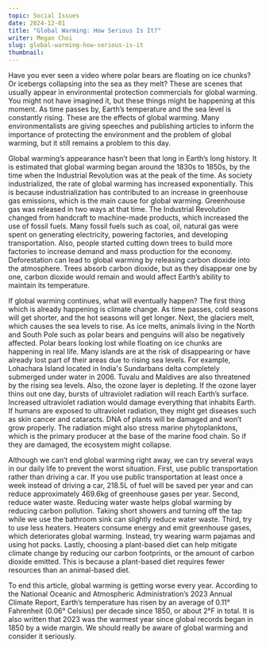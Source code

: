 ```yaml
---
topic: Social Issues
date: 2024-12-01
title: "Global Warming: How Serious Is It?"
writer: Megan Choi
slug: global-warming-how-serious-is-it
thumbnail: 
---
```

Have you ever seen a video where polar bears are floating on ice chunks? Or icebergs collapsing into the sea as they melt? These are scenes that usually appear in environmental protection commercials for global warming. You might not have imagined it, but these things might be happening at this moment. As time passes by, Earth’s temperature and the sea level is constantly rising. These are the effects of global warming. Many environmentalists are giving speeches and publishing articles to inform the importance of protecting the environment and the problem of global warming, but it still remains a problem to this day. 

Global warming’s appearance hasn’t been that long in Earth’s long history. It is estimated that global warming began around the 1830s to 1850s, by the time when the Industrial Revolution was at the peak of the time. As society industrialized, the rate of global warming has increased exponentially. This is because industrialization has contributed to an increase in greenhouse gas emissions, which is the main cause for global warming. Greenhouse gas was released in two ways at that time. The Industrial Revolution changed from handcraft to machine-made products, which increased the use of fossil fuels. Many fossil fuels such as coal, oil, natural gas were spent on generating electricity, powering factories, and developing transportation. Also, people started cutting down trees to build more factories to increase demand and mass production for the economy. Deforestation can lead to global warming by releasing carbon dioxide into the atmosphere. Trees absorb carbon dioxide, but as they disappear one by one, carbon dioxide would remain and would affect Earth’s ability to maintain its temperature. 
	
If global warming continues, what will eventually happen? The first thing which is already happening is climate change. As time passes, cold seasons will get shorter, and the hot seasons will get longer. Next, the glaciers melt, which causes the sea levels to rise. As ice melts, animals living in the North and South Pole such as polar bears and penguins will also be negatively affected. Polar bears looking lost while floating on ice chunks are happening in real life. Many islands are at the risk of disappearing or have already lost part of their areas due to rising sea levels. For example, Lohachara Island located in India's Sundarbans delta completely submerged under water in 2006. Tuvalu and Maldives are also threatened by the rising sea levels. Also, the ozone layer is depleting. If the ozone layer thins out one day, bursts of ultraviolet radiation will reach Earth’s surface. Increased ultraviolet radiation would damage everything that inhabits Earth. If humans are exposed to ultraviolet radiation, they might get diseases such as skin cancer and cataracts. DNA of plants will be damaged and won’t grow properly. The radiation might also stress marine phytoplanktons, which is the primary producer at the base of the marine food chain. So if they are damaged, the ecosystem might collapse. 

Although we can’t end global warming right away, we can try several ways in our daily life to prevent the worst situation. First, use public transportation rather than driving a car. If you use public transportation at least once a week instead of driving a car, 218.5L of fuel will be saved per year and can reduce approximately 469.6kg of greenhouse gases per year. Second, reduce water waste. Reducing water waste helps global warming by reducing carbon pollution. Taking short showers and turning off the tap while we use the bathroom sink can slightly reduce water waste. Third, try to use less heaters. Heaters consume energy and emit greenhouse gases, which deteriorates global warming. Instead, try wearing warm pajamas and using hot packs. Lastly, choosing a plant-based diet can help mitigate climate change by reducing our carbon footprints, or the amount of carbon dioxide emitted. This is because a plant-based diet requires fewer resources than an animal-based diet. 

To end this article, global warming is getting worse every year. According to the National Oceanic and Atmospheric Administration’s 2023 Annual Climate Report, Earth’s temperature has risen by an average of 0.11° Fahrenheit (0.06° Celsius) per decade since 1850, or about 2°F in total. It is also written that 2023 was the warmest year since global records began in 1850 by a wide margin. We should really be aware of global warming and consider it seriously. 